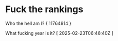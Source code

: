 # Fuck the rankings

Who the hell am I?
{ 11764814 }

What fucking year is it?
[ 2025-02-23T06:46:40Z ]
